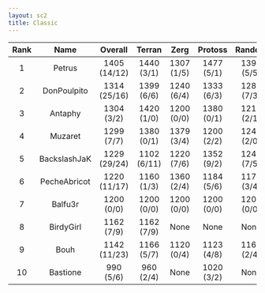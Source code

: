 ```yaml
---
layout: sc2
title: Classic
---
```

| Rank | Name         | Overall      | Terran      | Zerg       | Protoss    | Random     |
|:----:|:------------:|:------------:|:-----------:|:----------:|:----------:|:----------:|
| 1    | Petrus       | 1405 (14/12) | 1440 (3/1)  | 1307 (1/5) | 1477 (5/1) | 1399 (5/5) |
| 2    | DonPoulpito  | 1314 (25/16) | 1399 (6/6)  | 1240 (6/4) | 1333 (6/3) | 1285 (7/3) |
| 3    | Antaphy      | 1304 (3/2)   | 1420 (1/0)  | 1200 (0/0) | 1380 (0/1) | 1219 (2/1) |
| 4    | Muzaret      | 1299 (7/7)   | 1380 (0/1)  | 1379 (3/4) | 1200 (2/2) | 1240 (2/0) |
| 5    | BackslashJaK | 1229 (29/24) | 1102 (6/11) | 1220 (7/6) | 1352 (9/2) | 1243 (7/5) |
| 6    | PecheAbricot | 1220 (11/17) | 1160 (1/3)  | 1360 (2/4) | 1184 (5/6) | 1179 (3/4) |
| 7    | Balfu3r      | 1200 (0/0)   | 1200 (0/0)  | 1200 (0/0) | 1200 (0/0) | 1200 (0/0) |
| 8    | BirdyGirl    | 1162 (7/9)   | 1162 (7/9)  |None        |None        |None        |
| 9    | Bouh         | 1142 (11/23) | 1166 (5/7)  | 1120 (0/4) | 1123 (4/8) | 1161 (2/4) |
| 10   | Bastione     | 990 (5/6)    | 960 (2/4)   |None        | 1020 (3/2) |None        |

